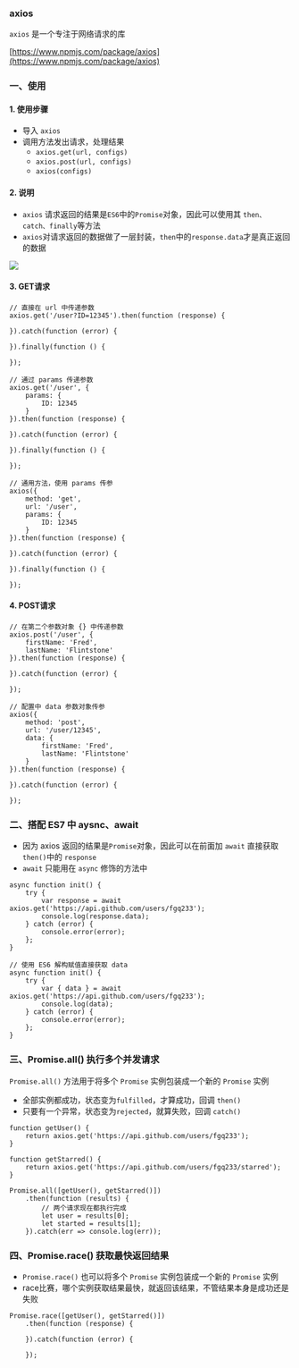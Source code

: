 ### axios
`axios` 是一个专注于网络请求的库

[https://www.npmjs.com/package/axios](https://www.npmjs.com/package/axios)

### 一、使用
#### 1. 使用步骤
* 导入 `axios`
* 调用方法发出请求，处理结果
  * `axios.get(url, configs)`
  * `axios.post(url, configs)`
  * `axios(configs)`
  
#### 2. 说明
* `axios` 请求返回的结果是`ES6`中的`Promise`对象，因此可以使用其 `then、catch、finally`等方法
* `axios`对请求返回的数据做了一层封装，`then`中的`response.data`才是真正返回的数据

![](https://fgq233.github.io/imgs/vue/axios.png)

#### 3. GET请求
```
// 直接在 url 中传递参数
axios.get('/user?ID=12345').then(function (response) {

}).catch(function (error) {

}).finally(function () {

});

// 通过 params 传递参数
axios.get('/user', {
    params: {
        ID: 12345
    }
}).then(function (response) {

}).catch(function (error) {

}).finally(function () {

});

// 通用方法，使用 params 传参
axios({
    method: 'get',
    url: '/user',
    params: {
        ID: 12345
    }
}).then(function (response) {
    
}).catch(function (error) {

}).finally(function () {

});
```



#### 4. POST请求
```
// 在第二个参数对象 {} 中传递参数
axios.post('/user', {
    firstName: 'Fred',
    lastName: 'Flintstone'
}).then(function (response) {
    
}).catch(function (error) {
   
});

// 配置中 data 参数对象传参
axios({
    method: 'post',
    url: '/user/12345',
    data: {
        firstName: 'Fred',
        lastName: 'Flintstone'
    }
}).then(function (response) {

}).catch(function (error) {

});
```


### 二、搭配 ES7 中 aysnc、await
* 因为 axios 返回的结果是`Promise`对象，因此可以在前面加 `await` 直接获取`then()`中的 `response`
* `await` 只能用在 `async` 修饰的方法中
 
```
async function init() {
    try {
        var response = await axios.get('https://api.github.com/users/fgq233');
        console.log(response.data);
    } catch (error) {
        console.error(error);
    };
}

// 使用 ES6 解构赋值直接获取 data
async function init() {
    try {
        var { data } = await axios.get('https://api.github.com/users/fgq233');
        console.log(data);
    } catch (error) {
        console.error(error);
    };
}
```




### 三、Promise.all() 执行多个并发请求 
`Promise.all()` 方法用于将多个 `Promise` 实例包装成一个新的 `Promise` 实例
* 全部实例都成功，状态变为`fulfilled`，才算成功，回调 `then()`
* 只要有一个异常，状态变为`rejected`，就算失败，回调 `catch()`

```
function getUser() {
    return axios.get('https://api.github.com/users/fgq233');
}

function getStarred() {
    return axios.get('https://api.github.com/users/fgq233/starred');
}

Promise.all([getUser(), getStarred()])
    .then(function (results) {
        // 两个请求现在都执行完成
        let user = results[0];
        let started = results[1];
    }).catch(err => console.log(err));
```


### 四、Promise.race() 获取最快返回结果
* `Promise.race()` 也可以将多个 `Promise` 实例包装成一个新的 `Promise` 实例
* race比赛，哪个实例获取结果最快，就返回该结果，不管结果本身是成功还是失败

```
Promise.race([getUser(), getStarred()])
    .then(function (response) {

    }).catch(function (error) {

    });
```